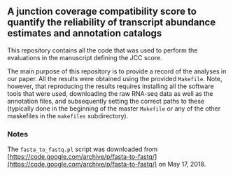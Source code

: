 ## A junction coverage compatibility score to quantify the reliability of transcript abundance estimates and annotation catalogs

This repository contains all the code that was used to perform the evaluations in the manuscript defining the JCC score. 

The main purpose of this repository is to provide a record of the analyses in our paper. All the results were obtained using the provided `Makefile`. Note, however, that reproducing the results requires installing all the software tools that were used, downloading the raw RNA-seq data as well as the annotation files, and subsequently setting the correct paths to these (typically done in the beginning of the master `Makefile` or any of the other maskefiles in the `makefiles` subdirectory).

### Notes
The `fasta_to_fastq.pl` script was downloaded from [https://code.google.com/archive/p/fasta-to-fastq/](https://code.google.com/archive/p/fasta-to-fastq/) on May 17, 2018.